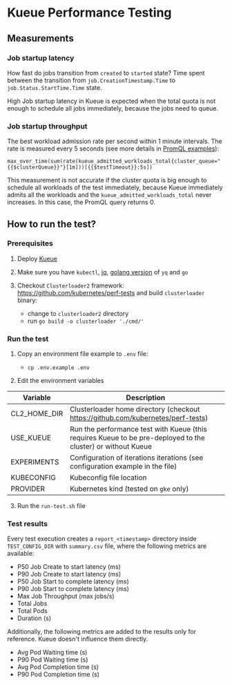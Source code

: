 # Kueue Performance Testing

## Measurements

### Job startup latency

How fast do jobs transition from `created` to `started` state?
Time spent between the transition from `job.CreationTimestamp.Time` to `job.Status.StartTime.Time` state.

High Job startup latency in Kueue is expected when the total quota is not enough to schedule all jobs immediately, because the jobs need to queue.

### Job startup throughput

The best workload admission rate per second within 1 minute intervals.
The rate is measured every 5 seconds (see more details in [PromQL examples](https://prometheus.io/docs/prometheus/latest/querying/examples/#subquery)):

`max_over_time(sum(rate(kueue_admitted_workloads_total{cluster_queue="{{$clusterQueue}}"}[1m]))[{{$testTimeout}}:5s])`

This measurement is not accurate if the cluster quota is big enough to schedule all workloads of the test immediately, because Kueue immediately admits all the workloads and the `kueue_admitted_workloads_total` never increases. In this case, the PromQL query returns 0.

## How to run the test?

### Prerequisites

1. Deploy [Kueue](https://github.com/kubernetes-sigs/kueue/blob/main/docs/setup/install.md)
2. Make sure you have `kubectl`, [jq](https://stedolan.github.io/jq/download/), [golang version](https://github.com/mikefarah/yq) of `yq` and `go`
3. Checkout `Clusterloader2` framework: https://github.com/kubernetes/perf-tests and build `clusterloader` binary:

    * change to `clusterloader2` directory
    * run `go build -o clusterloader './cmd/'`

### Run the test

1. Copy an environment file example to `.env` file:

    * `cp .env.example .env`

2. Edit the environment variables

| Variable          | Description |
| -----------       | ----------- |
| CL2_HOME_DIR      | Clusterloader home directory (checkout https://github.com/kubernetes/perf-tests)       |
| USE_KUEUE         | Run the performance test with Kueue (this requires Kueue to be pre-deployed to the cluster) or without Kueue    |
| EXPERIMENTS       | Configuration of iterations iterations (see configuration example in the file) |
| KUBECONFIG        | Kubeconfig file location |
| PROVIDER          | Kubernetes kind (tested on `gke` only)

3. Run the `run-test.sh` file

### Test results

Every test execution creates a `report_<timestamp>` directory inside `TEST_CONFIG_DIR` with `summary.csv` file, where the following metrics are available:

* P50 Job Create to start latency (ms)
* P90 Job Create to start latency (ms)
* P50 Job Start to complete latency (ms)
* P90 Job Start to complete latency (ms)
* Max Job Throughput (max jobs/s)
* Total Jobs
* Total Pods
* Duration (s)

Additionally, the following metrics are added to the results only for reference. Kueue doesn't influence them directly.

* Avg Pod Waiting time (s)
* P90 Pod Waiting time (s)
* Avg Pod Completion time (s)
* P90 Pod Completion time (s)
